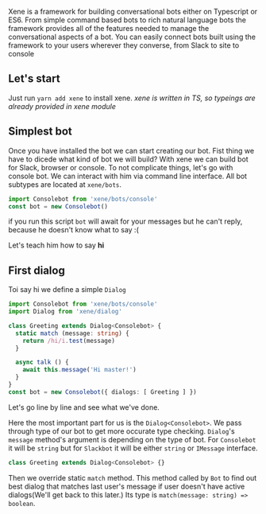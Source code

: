 Xene is a framework for building conversational bots either on Typescript or ES6. From simple command based bots to rich natural language bots the framework provides all of the features needed to manage the conversational aspects of a bot. You can easily connect bots built using the framework to your users wherever they converse, from Slack to site to console

## Let's start

Just run `yarn add xene` to install xene.
_xene is written in TS, so typeings are already provided in xene module_

## Simplest bot

Once you have installed the bot we can start creating our bot. Fist thing we have to dicede what kind of bot we will build? With xene we can build bot for Slack, browser or console. To not complicate things, let's go with console bot. We can interact with him via command line interface. All bot subtypes are located at `xene/bots`.

```ts
import Consolebot from 'xene/bots/console'
const bot = new Consolebot()
```

if you run this script `bot` will await for your messages but he can't reply, because he doesn't know what to say :(

Let's teach him how to say __hi__

## First dialog
Toi say hi we define a simple `Dialog`

```ts
import Consolebot from 'xene/bots/console'
import Dialog from 'xene/dialog'

class Greeting extends Dialog<Consolebot> {
  static match (message: string) {
    return /hi/i.test(message)
  }

  async talk () {
    await this.message('Hi master!')
  }
}
const bot = new Consolebot({ dialogs: [ Greeting ] })
```

Let's go line by line and see what we've done.

Here the most important part for us is the `Dialog<Consolebot>`. We pass through type of our bot to get more occurate type checking. `Dialog`'s `message` method's argument is depending on the type of bot. For `Consolebot` it will be `string` but for `Slackbot` it will be either `string` or `IMessage` interface.
```ts
class Greeting extends Dialog<Consolebot> {}
```

Then we override static `match` method. This method called by `Bot` to find out best dialog that matches last user's message if user doesn't have active dialogs(We'll get back to this later.)
Its type is `match(message: string) => boolean`.

